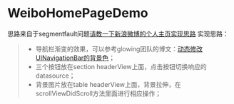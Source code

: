 # WeiboHomePageDemo
思路来自于segmentfault问题[请教一下新浪微博的个人主页实现思路](http://segmentfault.com/q/1010000003056410)
实现思路：
>* 导航栏渐变的效果，可以参考glowing团队的博文：[动态修改UINavigationBar的背景色](http://tech.glowing.com/cn/change-uinavigationbar-backgroundcolor-dynamically/)；
>* 三个按钮放在section headerView上面，点击按钮切换响应的datasource；
>* 背景图片放在table headerView上面，背景拉伸，在scrollViewDidScroll方法里面进行相应操作；

